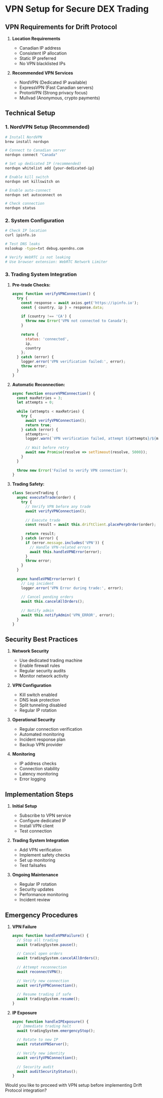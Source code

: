 # VPN Setup for Secure DEX Trading

## VPN Requirements for Drift Protocol

1. **Location Requirements**
   - Canadian IP address
   - Consistent IP allocation
   - Static IP preferred
   - No VPN blacklisted IPs

2. **Recommended VPN Services**
   - NordVPN (Dedicated IP available)
   - ExpressVPN (Fast Canadian servers)
   - ProtonVPN (Strong privacy focus)
   - Mullvad (Anonymous, crypto payments)

## Technical Setup

### 1. NordVPN Setup (Recommended)
```bash
# Install NordVPN
brew install nordvpn

# Connect to Canadian server
nordvpn connect "Canada"

# Set up dedicated IP (recommended)
nordvpn whitelist add {your-dedicated-ip}

# Enable kill switch
nordvpn set killswitch on

# Enable auto-connect
nordvpn set autoconnect on

# Check connection
nordvpn status
```

### 2. System Configuration
```bash
# Check IP location
curl ipinfo.io

# Test DNS leaks
nslookup -type=txt debug.opendns.com

# Verify WebRTC is not leaking
# Use browser extension: WebRTC Network Limiter
```

### 3. Trading System Integration

1. **Pre-trade Checks:**
   ```javascript
   async function verifyVPNConnection() {
     try {
       const response = await axios.get('https://ipinfo.io');
       const { country, ip } = response.data;
       
       if (country !== 'CA') {
         throw new Error('VPN not connected to Canada');
       }
       
       return {
         status: 'connected',
         ip,
         country
       };
     } catch (error) {
       logger.error('VPN verification failed:', error);
       throw error;
     }
   }
   ```

2. **Automatic Reconnection:**
   ```javascript
   async function ensureVPNConnection() {
     const maxRetries = 3;
     let attempts = 0;
     
     while (attempts < maxRetries) {
       try {
         await verifyVPNConnection();
         return true;
       } catch (error) {
         attempts++;
         logger.warn(`VPN verification failed, attempt ${attempts}/${maxRetries}`);
         
         // Wait before retry
         await new Promise(resolve => setTimeout(resolve, 5000));
       }
     }
     
     throw new Error('Failed to verify VPN connection');
   }
   ```

3. **Trading Safety:**
   ```javascript
   class SecureTrading {
     async executeTrade(order) {
       try {
         // Verify VPN before any trade
         await verifyVPNConnection();
         
         // Execute trade
         const result = await this.driftClient.placePerpOrder(order);
         
         return result;
       } catch (error) {
         if (error.message.includes('VPN')) {
           // Handle VPN-related errors
           await this.handleVPNError(error);
         }
         throw error;
       }
     }
     
     async handleVPNError(error) {
       // Log incident
       logger.error('VPN Error during trade:', error);
       
       // Cancel pending orders
       await this.cancelAllOrders();
       
       // Notify admin
       await this.notifyAdmin('VPN_ERROR', error);
     }
   }
   ```

## Security Best Practices

1. **Network Security**
   - Use dedicated trading machine
   - Enable firewall rules
   - Regular security audits
   - Monitor network activity

2. **VPN Configuration**
   - Kill switch enabled
   - DNS leak protection
   - Split tunneling disabled
   - Regular IP rotation

3. **Operational Security**
   - Regular connection verification
   - Automated monitoring
   - Incident response plan
   - Backup VPN provider

4. **Monitoring**
   - IP address checks
   - Connection stability
   - Latency monitoring
   - Error logging

## Implementation Steps

1. **Initial Setup**
   - Subscribe to VPN service
   - Configure dedicated IP
   - Install VPN client
   - Test connection

2. **Trading System Integration**
   - Add VPN verification
   - Implement safety checks
   - Set up monitoring
   - Test failsafes

3. **Ongoing Maintenance**
   - Regular IP rotation
   - Security updates
   - Performance monitoring
   - Incident review

## Emergency Procedures

1. **VPN Failure**
   ```javascript
   async function handleVPNFailure() {
     // Stop all trading
     await tradingSystem.pause();
     
     // Cancel open orders
     await tradingSystem.cancelAllOrders();
     
     // Attempt reconnection
     await reconnectVPN();
     
     // Verify new connection
     await verifyVPNConnection();
     
     // Resume trading if safe
     await tradingSystem.resume();
   }
   ```

2. **IP Exposure**
   ```javascript
   async function handleIPExposure() {
     // Immediate trading halt
     await tradingSystem.emergencyStop();
     
     // Rotate to new IP
     await rotateVPNServer();
     
     // Verify new identity
     await verifyVPNConnection();
     
     // Security audit
     await auditSecurityStatus();
   }
   ```

Would you like to proceed with VPN setup before implementing Drift Protocol integration?